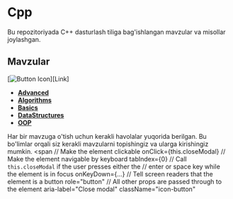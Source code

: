 # Cpp

Bu repozitoriyada C++ dasturlash tiliga bag'ishlangan mavzular va misollar joylashgan.

## Mavzular
[![Button Icon]][Link]
<!----------------------------------------------------------------------------->
[Onclick]: # 'Link with example title.'
<!---------------------------------[ Buttons ]--------------------------------->
[Button Example]: https://img.shields.io/badge/Title-37a779?style=for-the-badge
[Button Icon]: https://img.shields.io/badge/Installation-EF2D5E?style=for-the-badge&logoColor=white&logo=DocuSign
- [**Advanced**](https://github.com/PMaxsudbek/cpp/tree/main/Advanced)
- [**Algorithms**](https://github.com/PMaxsudbek/cpp/tree/main/Algorithms)
- [**Basics**](https://github.com/PMaxsudbek/cpp/tree/main/Basics)
- [**DataStructures**](https://github.com/PMaxsudbek/cpp/tree/main/DataStructures)
- [**OOP**](https://github.com/PMaxsudbek/cpp/tree/main/OOP)

Har bir mavzuga o'tish uchun kerakli havolalar yuqorida berilgan. Bu bo'limlar orqali siz kerakli mavzularni topishingiz va ularga kirishingiz mumkin.
<span
  // Make the element clickable
  onClick={this.closeModal}
  // Make the element navigable by keyboard
  tabIndex={0}
  // Call `this.closeModal` if the user presses either the
  // enter or space key while the element is in focus
  onKeyDown={...}
  // Tell screen readers that the element is a button
  role="button"
  // All other props are passed through to the element
  aria-label="Close modal"
  className="icon-button"
>
  <CloseIcon />
</span>
